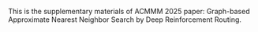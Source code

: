 This is the supplementary materials of ACMMM 2025 paper: Graph-based Approximate Nearest Neighbor Search by Deep Reinforcement Routing.

